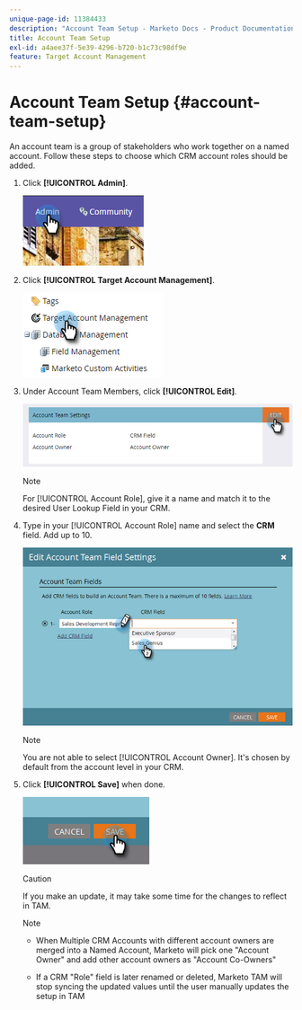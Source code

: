 ```yaml
---
unique-page-id: 11384433
description: "Account Team Setup - Marketo Docs - Product Documentation"
title: Account Team Setup
exl-id: a4aee37f-5e39-4296-b720-b1c73c98df9e
feature: Target Account Management
---
```

# Account Team Setup {#account-team-setup}

An account team is a group of stakeholders who work together on a named account. Follow these steps to choose which CRM account roles should be added.

1. Click **[!UICONTROL Admin]**.

   ![](assets/one-3.png)

1. Click **[!UICONTROL Target Account Management]**.

   ![](assets/account-team-setup-2.png)

1. Under Account Team Members, click **[!UICONTROL Edit]**.

   ![](assets/3.png)

   >[!NOTE]
   >
   >For [!UICONTROL Account Role], give it a name and match it to the desired User Lookup Field in your CRM.

1. Type in your [!UICONTROL Account Role] name and select the **CRM** field. Add up to 10.

   ![](assets/four-2.png)

   >[!NOTE]
   >
   >You are not able to select [!UICONTROL Account Owner]. It's chosen by default from the account level in your CRM.

1. Click **[!UICONTROL Save]** when done.

   ![](assets/five-2.png)

   >[!CAUTION]
   >
   >If you make an update, it may take some time for the changes to reflect in TAM.

   >[!NOTE]
   >
   >* When Multiple CRM Accounts with different account owners are merged into a Named Account, Marketo will pick one "Account Owner" and add other account owners as "Account Co-Owners"
   >
   >* If a CRM "Role" field is later renamed or deleted, Marketo TAM will stop syncing the updated values until the user manually updates the setup in TAM
